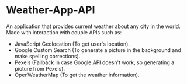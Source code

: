 # Weather-App-API
An application that provides current weather about any city in the world.
Made with interaction with couple APIs such as:
* JavaScript Geolocation (To get user's location).
* Google Custom Search (To generate a picture in the background and make spelling corrections).
* Pexels (Fallback in case Google API doesn't work, so generating a picture from Pexels).
* OpenWeatherMap (To get the weather information).
